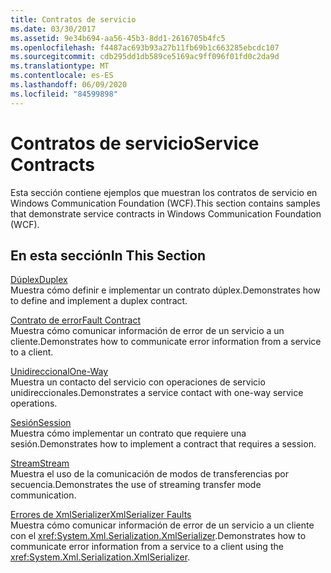 ```yaml
---
title: Contratos de servicio
ms.date: 03/30/2017
ms.assetid: 9e34b694-aa56-45b3-8dd1-2616705b4fc5
ms.openlocfilehash: f4487ac693b93a27b11fb69b1c663285ebcdc107
ms.sourcegitcommit: cdb295dd1db589ce5169ac9ff096f01fd0c2da9d
ms.translationtype: MT
ms.contentlocale: es-ES
ms.lasthandoff: 06/09/2020
ms.locfileid: "84599898"
---
```

# <a name="service-contracts"></a><span data-ttu-id="7957b-102">Contratos de servicio</span><span class="sxs-lookup"><span data-stu-id="7957b-102">Service Contracts</span></span>
<span data-ttu-id="7957b-103">Esta sección contiene ejemplos que muestran los contratos de servicio en Windows Communication Foundation (WCF).</span><span class="sxs-lookup"><span data-stu-id="7957b-103">This section contains samples that demonstrate service contracts in Windows Communication Foundation (WCF).</span></span>  
  
## <a name="in-this-section"></a><span data-ttu-id="7957b-104">En esta sección</span><span class="sxs-lookup"><span data-stu-id="7957b-104">In This Section</span></span>  
 [<span data-ttu-id="7957b-105">Dúplex</span><span class="sxs-lookup"><span data-stu-id="7957b-105">Duplex</span></span>](duplex.md)  
 <span data-ttu-id="7957b-106">Muestra cómo definir e implementar un contrato dúplex.</span><span class="sxs-lookup"><span data-stu-id="7957b-106">Demonstrates how to define and implement a duplex contract.</span></span>  
  
 [<span data-ttu-id="7957b-107">Contrato de error</span><span class="sxs-lookup"><span data-stu-id="7957b-107">Fault Contract</span></span>](fault-contract.md)  
 <span data-ttu-id="7957b-108">Muestra cómo comunicar información de error de un servicio a un cliente.</span><span class="sxs-lookup"><span data-stu-id="7957b-108">Demonstrates how to communicate error information from a service to a client.</span></span>  
  
 [<span data-ttu-id="7957b-109">Unidireccional</span><span class="sxs-lookup"><span data-stu-id="7957b-109">One-Way</span></span>](one-way.md)  
 <span data-ttu-id="7957b-110">Muestra un contacto del servicio con operaciones de servicio unidireccionales.</span><span class="sxs-lookup"><span data-stu-id="7957b-110">Demonstrates a service contact with one-way service operations.</span></span>  
  
 [<span data-ttu-id="7957b-111">Sesión</span><span class="sxs-lookup"><span data-stu-id="7957b-111">Session</span></span>](session.md)  
 <span data-ttu-id="7957b-112">Muestra cómo implementar un contrato que requiere una sesión.</span><span class="sxs-lookup"><span data-stu-id="7957b-112">Demonstrates how to implement a contract that requires a session.</span></span>  
  
 [<span data-ttu-id="7957b-113">Stream</span><span class="sxs-lookup"><span data-stu-id="7957b-113">Stream</span></span>](stream.md)  
 <span data-ttu-id="7957b-114">Muestra el uso de la comunicación de modos de transferencias por secuencia.</span><span class="sxs-lookup"><span data-stu-id="7957b-114">Demonstrates the use of streaming transfer mode communication.</span></span>  
  
 [<span data-ttu-id="7957b-115">Errores de XmlSerializer</span><span class="sxs-lookup"><span data-stu-id="7957b-115">XmlSerializer Faults</span></span>](xmlserializer-faults.md)  
 <span data-ttu-id="7957b-116">Muestra cómo comunicar información de error de un servicio a un cliente con el <xref:System.Xml.Serialization.XmlSerializer>.</span><span class="sxs-lookup"><span data-stu-id="7957b-116">Demonstrates how to communicate error information from a service to a client using the <xref:System.Xml.Serialization.XmlSerializer>.</span></span>
